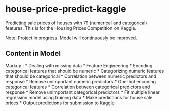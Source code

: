 # house-price-predict-kaggle
Predicting sale prices of houses with 79 (numerical and categorical) features. This is for the Housing Prices Competition on Kaggle.

Note: Project in progress. Model will continuously be improved.

## Content in Model

 Markup : * Dealing with missing data
          * Feature Engineering
          	* Encoding categorical features that should be numeric
          	* Categorizing numeric features that should be categorical
          	* Correlation between numeric predictors and response
          		* Remove unimportant numeric predictors
          	* One-hot encoding categorical features
          	* Correlation between categorical predictors and response
          		* Remove unimportant categorical predictors
          * Fit multiple linear regression model using training data
          * Make predictions for house sale prices
          	* Output predictions for submission to Kaggle

